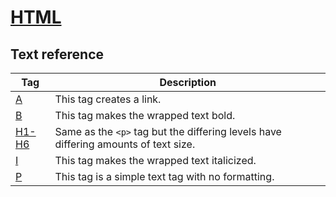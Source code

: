 # [HTML](../)
## Text reference

| Tag | Description |
| --- | ----------- |
| [A](a) | This tag creates a link. |
| [B](b) | This tag makes the wrapped text bold. |
| [H1-H6](h1-h6) | Same as the `<p>` tag but the differing levels have differing amounts of text size. |
| [I](i) | This tag makes the wrapped text italicized. |
| [P](p) | This tag is a simple text tag with no formatting. |